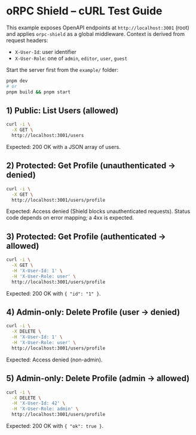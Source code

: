 # oRPC Shield – cURL Test Guide

This example exposes OpenAPI endpoints at `http://localhost:3001` (root) and
applies `orpc-shield` as a global middleware. Context is derived from request
headers:

- `X-User-Id`: user identifier
- `X-User-Role`: one of `admin`, `editor`, `user`, `guest`

Start the server first from the `example/` folder:

```bash
pnpm dev
# or
pnpm build && pnpm start
```

## 1) Public: List Users (allowed)

```bash
curl -i \
  -X GET \
  http://localhost:3001/users
```

Expected: 200 OK with a JSON array of users.

## 2) Protected: Get Profile (unauthenticated → denied)

```bash
curl -i \
  -X GET \
  http://localhost:3001/users/profile
```

Expected: Access denied (Shield blocks unauthenticated requests). Status code
depends on error mapping; a 4xx is expected.

## 3) Protected: Get Profile (authenticated → allowed)

```bash
curl -i \
  -X GET \
  -H 'X-User-Id: 1' \
  -H 'X-User-Role: user' \
  http://localhost:3001/users/profile
```

Expected: 200 OK with `{ "id": "1" }`.

## 4) Admin-only: Delete Profile (user → denied)

```bash
curl -i \
  -X DELETE \
  -H 'X-User-Id: 1' \
  -H 'X-User-Role: user' \
  http://localhost:3001/users/profile
```

Expected: Access denied (non-admin).

## 5) Admin-only: Delete Profile (admin → allowed)

```bash
curl -i \
  -X DELETE \
  -H 'X-User-Id: 42' \
  -H 'X-User-Role: admin' \
  http://localhost:3001/users/profile
```

Expected: 200 OK with `{ "ok": true }`.
